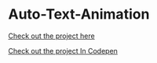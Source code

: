 ﻿# Auto-Text-Animation

[Check out the project here]([https://github.com/omarabuziad/professionlisom](https://debanjan-dev.github.io/Auto-Text-Animation/))



[Check out the project In Codepen](https://codepen.io/Debanjan-Dutta-the-encoder/pen/oNrRxWV)
